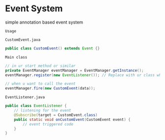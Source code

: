 # Event System
simple annotation based event system


`Usage`

`CustomEvent.java`
```java
public class CustomEvent() extends Event {}
```

`Main class`
```java
// in ur start method or similar
private EventManager eventManager = EventManager.getInstance();
eventManager.register(new EventListener()); // Replace with ur class where the event should be called

// when u want to call the event
eventManager.fire(new CustomEvent(data));
```
`EventListener.java`
```java
public class EventListener {
    // listening for the event
    @Subscribe(target = CustomEvent.class)
    public static void onCustomEvent(CustomEvent event) {
        // event triggered code
    }   
}
```
